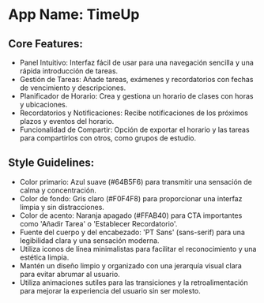 # **App Name**: TimeUp

## Core Features:

- Panel Intuitivo: Interfaz fácil de usar para una navegación sencilla y una rápida introducción de tareas.
- Gestión de Tareas: Añade tareas, exámenes y recordatorios con fechas de vencimiento y descripciones.
- Planificador de Horario: Crea y gestiona un horario de clases con horas y ubicaciones.
- Recordatorios y Notificaciones: Recibe notificaciones de los próximos plazos y eventos del horario.
- Funcionalidad de Compartir: Opción de exportar el horario y las tareas para compartirlos con otros, como grupos de estudio.

## Style Guidelines:

- Color primario: Azul suave (#64B5F6) para transmitir una sensación de calma y concentración.
- Color de fondo: Gris claro (#F0F4F8) para proporcionar una interfaz limpia y sin distracciones.
- Color de acento: Naranja apagado (#FFAB40) para CTA importantes como 'Añadir Tarea' o 'Establecer Recordatorio'.
- Fuente del cuerpo y del encabezado: 'PT Sans' (sans-serif) para una legibilidad clara y una sensación moderna.
- Utiliza iconos de línea minimalistas para facilitar el reconocimiento y una estética limpia.
- Mantén un diseño limpio y organizado con una jerarquía visual clara para evitar abrumar al usuario.
- Utiliza animaciones sutiles para las transiciones y la retroalimentación para mejorar la experiencia del usuario sin ser molesto.